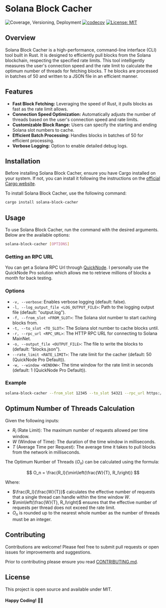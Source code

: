 # Solana Block Cacher
![Coverage, Versioning, Deployment](https://github.com/Jamesmallon1/solana-block-cacher/actions/workflows/main-ci.yml/badge.svg)
[![codecov](https://codecov.io/gh/Jamesmallon1/solana-block-cacher/graph/badge.svg?token=8pB0srxCoq)](https://codecov.io/gh/Jamesmallon1/solana-block-cacher)
[![License: MIT](https://img.shields.io/badge/License-MIT-yellow.svg)](https://opensource.org/licenses/MIT)

## Overview
Solana Block Cacher is a high-performance, command-line interface (CLI) tool built in Rust. It is designed to
efficiently pull blocks from the Solana blockchain, respecting the specified rate limits. This tool intelligently 
measures the user's connection speed and the rate limit to calculate the optimum number of threads for fetching blocks. T
he blocks are processed in batches of 50 and written to a JSON file in an efficient manner.

## Features
- **Fast Block Fetching:** Leveraging the speed of Rust, it pulls blocks as fast as the rate limit allows.
- **Connection Speed Optimization:** Automatically adjusts the number of threads based on the user's connection speed 
and rate limits.
- **Customizable Block Range:** Users can specify the starting and ending Solana slot numbers to cache.
- **Efficient Batch Processing:** Handles blocks in batches of 50 for efficient processing.
- **Verbose Logging:** Option to enable detailed debug logs.

## Installation
Before installing Solana Block Cacher, ensure you have Cargo installed on your system. 
If not, you can install it following the instructions on the [official Cargo website](https://doc.rust-lang.org/cargo/getting-started/installation.html).

To install Solana Block Cacher, use the following command:
```bash
cargo install solana-block-cacher
```

## Usage
To use Solana Block Cacher, run the command with the desired arguments. Below are the available options:
```bash
solana-block-cacher [OPTIONS]
```

### Getting an RPC URL
You can get a Solana RPC Url through [QuickNode](https://www.quicknode.com?tap_a=67226-09396e&tap_s=4369813-07359f&utm_source=affiliate&utm_campaign=generic&utm_content=affiliate_landing_page&utm_medium=generic). 
I personally use the QuickNode Pro solution which allows me to retrieve millions of blocks a month for back testing.

### Options
- `-v, --verbose`: Enables verbose logging (default: false).
- `-l, --log_output_file <LOG_OUTPUT_FILE>`: Path to the logging output file (default: "output.log").
- `-f, --from_slot <FROM_SLOT>`: The Solana slot number to start caching blocks from.
- `-t, --to_slot <TO_SLOT>`: The Solana slot number to cache blocks until.
- `-r, --rpc_url <RPC_URL>`: The HTTP RPC URL for connecting to Solana MainNet.
- `-o, --output_file <OUTPUT_FILE>`: The file to write the blocks to (default: "blocks.json").
- `--rate_limit <RATE_LIMIT>`: The rate limit for the cacher (default: 50 (QuickNode Pro Default)).
- `-w, --window <WINDOW>`: The time window for the rate limit in seconds (default: 1 (QuickNode Pro Default)).

### Example
```bash
solana-block-cacher --from_slot 12345 --to_slot 54321 --rpc_url https://crimson-chaotic-bird.solana-mainnet.quiknode.pro/*** --output_file my_blocks.json
```

## Optimum Number of Threads Calculation
Given the following inputs:
- $R_l$ (Rate Limit): The maximum number of requests allowed per time window.
- $W$ (Window of Time): The duration of the time window in milliseconds.
- $T$ (Average Time per Request): The average time it takes to pull blocks from the network in milliseconds.

The Optimum Number of Threads ($O_n$) can be calculated using the formula:

$$
O_n = \frac{R_l}{\min\left(\frac{W}{T}, R_l\right)}
$$

Where:
- $\frac{R_l}{\frac{W}{T}}$ calculates the effective number of requests that a single thread can handle within the time window $W$.
- $\min\left(\frac{W}{T}, R_l\right)$ ensures that the effective number of requests per thread does not exceed the rate limit.
- $O_n$ is rounded up to the nearest whole number as the number of threads must be an integer.

## Contributing
Contributions are welcome! Please feel free to submit pull requests or open issues for improvements and suggestions.

Prior to contributing please ensure you read [CONTRIBUTING.md](CONTRIBUTING.md).

## License
This project is open source and available under MIT.

#### Happy Coding! 🚀🦀

